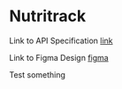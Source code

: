 # Nutritrack

Link to API Specification
[link](https://docs.google.com/document/d/1zpwBJukx8n2G10cicIPjeYz3DWoJebNDxb02JY5zVOw/edit)

Link to Figma Design
[figma](https://www.figma.com/file/L44Xpudc1u8pWedSnmM1QO/NutriTrack?type=design&node-id=0%3A1&mode=design&t=aNwgiXDETKc3uCQE-1)

Test something